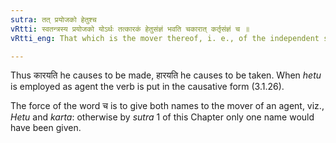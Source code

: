 ```yaml
---
sutra: तत् प्रयोजको हेतुश्च
vRtti: स्वतन्त्रस्य प्रयोजको योऽर्थः तत्कारकं हेतुसंज्ञं भवति चकारात् कर्तृसंज्ञं च ॥
vRtti_eng: That which is the mover thereof, i. e., of the independent source of action, is called _Hetu_ or cause, as well as _karta_ or agent

---
```

Thus कारयति he causes to be made, हारयति he causes to be taken. When _hetu_ is employed as agent the verb is put in the causative form (3.1.26).

The force of the word च is to give both names to the mover of an agent, viz., _Hetu_ and _karta_: otherwise by _sutra_ 1 of this Chapter only one name would have been given.